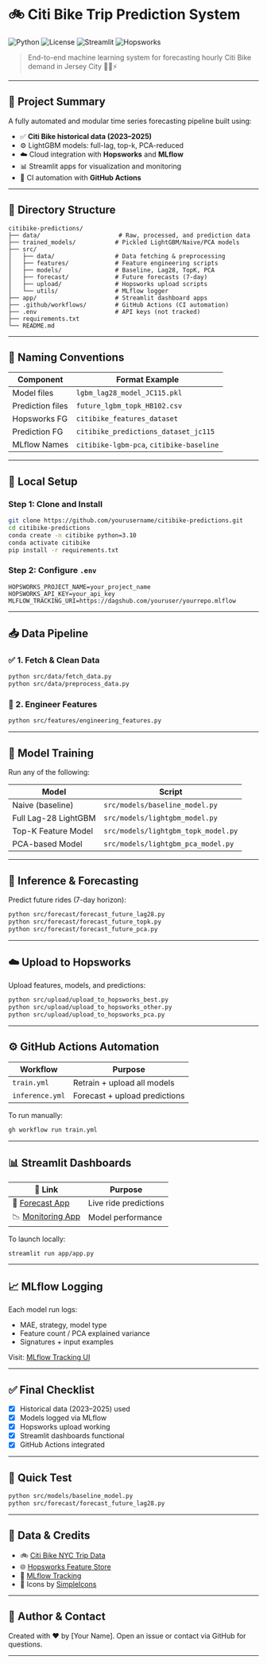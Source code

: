 # 🚲 Citi Bike Trip Prediction System

![Python](https://img.shields.io/badge/python-3.10-blue?logo=python)
![License](https://img.shields.io/github/license/yourusername/citibike-predictions)
![Streamlit](https://img.shields.io/badge/Streamlit-App-FF4B4B?logo=streamlit\&logoColor=white)
![Hopsworks](https://img.shields.io/badge/Feature%20Store-Hopsworks-20C997?logo=data\:image/svg+xml;base64,)

> End-to-end machine learning system for forecasting hourly Citi Bike demand in Jersey City 🚴‍♂️⚡

---

## 📜 Project Summary

A fully automated and modular time series forecasting pipeline built using:

* ✅ **Citi Bike historical data (2023–2025)**
* ⚙️ LightGBM models: full-lag, top-k, PCA-reduced
* ☁️ Cloud integration with **Hopsworks** and **MLflow**
* 📊 Streamlit apps for visualization and monitoring
* 🤖 CI automation with **GitHub Actions**

---

## 📁 Directory Structure

```
citibike-predictions/
├── data/                      # Raw, processed, and prediction data
├── trained_models/           # Pickled LightGBM/Naive/PCA models
├── src/
│   ├── data/                 # Data fetching & preprocessing
│   ├── features/             # Feature engineering scripts
│   ├── models/               # Baseline, Lag28, TopK, PCA
│   ├── forecast/             # Future forecasts (7-day)
│   ├── upload/               # Hopsworks upload scripts
│   └── utils/                # MLflow logger
├── app/                      # Streamlit dashboard apps
├── .github/workflows/        # GitHub Actions (CI automation)
├── .env                      # API keys (not tracked)
├── requirements.txt
└── README.md
```

---

## 📘 Naming Conventions

| Component        | Format Example                           |
| ---------------- | ---------------------------------------- |
| Model files      | `lgbm_lag28_model_JC115.pkl`             |
| Prediction files | `future_lgbm_topk_HB102.csv`             |
| Hopsworks FG     | `citibike_features_dataset`              |
| Prediction FG    | `citibike_predictions_dataset_jc115`     |
| MLflow Names     | `citibike-lgbm-pca`, `citibike-baseline` |

---

## 🔧 Local Setup

### Step 1: Clone and Install

```bash
git clone https://github.com/yourusername/citibike-predictions.git
cd citibike-predictions
conda create -n citibike python=3.10
conda activate citibike
pip install -r requirements.txt
```

### Step 2: Configure `.env`

```env
HOPSWORKS_PROJECT_NAME=your_project_name
HOPSWORKS_API_KEY=your_api_key
MLFLOW_TRACKING_URI=https://dagshub.com/youruser/yourrepo.mlflow
```

---

## 📥 Data Pipeline

### ✅ 1. Fetch & Clean Data

```bash
python src/data/fetch_data.py
python src/data/preprocess_data.py
```

### 🧠 2. Engineer Features

```bash
python src/features/engineering_features.py
```

---

## 🔀 Model Training

Run any of the following:

| Model                | Script                              |
| -------------------- | ----------------------------------- |
| Naive (baseline)     | `src/models/baseline_model.py`      |
| Full Lag-28 LightGBM | `src/models/lightgbm_model.py`      |
| Top-K Feature Model  | `src/models/lightgbm_topk_model.py` |
| PCA-based Model      | `src/models/lightgbm_pca_model.py`  |

---

## 🔮 Inference & Forecasting

Predict future rides (7-day horizon):

```bash
python src/forecast/forecast_future_lag28.py
python src/forecast/forecast_future_topk.py
python src/forecast/forecast_future_pca.py
```

---

## ☁️ Upload to Hopsworks

Upload features, models, and predictions:

```bash
python src/upload/upload_to_hopsworks_best.py
python src/upload/upload_to_hopsworks_other.py
python src/upload/upload_to_hopsworks_pca.py
```

---

## ⚙️ GitHub Actions Automation

| Workflow        | Purpose                       |
| --------------- | ----------------------------- |
| `train.yml`     | Retrain + upload all models   |
| `inference.yml` | Forecast + upload predictions |

To run manually:

```bash
gh workflow run train.yml
```

---

## 📊 Streamlit Dashboards

| 🔗 Link                                                      | Purpose               |
| ------------------------------------------------------------ | --------------------- |
| 🚀 [Forecast App](https://your-forecast-app.streamlit.app/)  | Live ride predictions |
| 📉 [Monitoring App](https://your-monitor-app.streamlit.app/) | Model performance     |

To launch locally:

```bash
streamlit run app/app.py
```

---

## 📈 MLflow Logging

Each model run logs:

* MAE, strategy, model type
* Feature count / PCA explained variance
* Signatures + input examples

Visit: [MLflow Tracking UI](https://dagshub.com/youruser/yourrepo.mlflow)

---

## ✅ Final Checklist

* [x] Historical data (2023–2025) used
* [x] Models logged via MLflow
* [x] Hopsworks upload working
* [x] Streamlit dashboards functional
* [x] GitHub Actions integrated

---

## 🧪 Quick Test

```bash
python src/models/baseline_model.py
python src/forecast/forecast_future_lag28.py
```

---

## 📌 Data & Credits

* 🚲 [Citi Bike NYC Trip Data](https://citibikenyc.com/system-data)
* 🌐 [Hopsworks Feature Store](https://www.hopsworks.ai/)
* 🔬 [MLflow Tracking](https://mlflow.org/)
* 🌟 Icons by [SimpleIcons](https://simpleicons.org/)

---

## 👤 Author & Contact

Created with ❤️ by \[Your Name].
Open an issue or contact via GitHub for questions.

---
